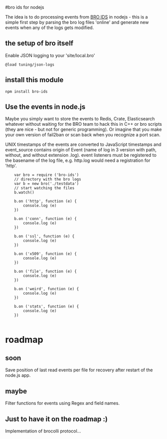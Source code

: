 #bro ids for nodejs

The idea is to do processing events from [BRO IDS](https://www.bro.org) in nodejs - this is a simple first step  by parsing the bro log files 'online' and
generate new events when any of the logs gets modified.

## the setup of bro itself

Enable JSON logging to your 'site/local.bro'
```
@load tuning/json-logs
```

## install this module

```
npm install bro-ids
```

## Use the events in node.js

Maybe you simply want to store the events to Redis, Crate, Elasticsearch whatever without waiting for the BRO team to hack this in C++ or bro scripts (they are nice - but not for generic programming).
Or imagine that you make your own version of fail2ban or scan back when you recognize a port scan.

UNIX timestamps of the events are converted to JavaScript timestamps and event_source contains origin of Event (name of log in 3 version with path, without, and without extension .log).
event listeners must be registered to the basename of the log file, e.g. http.log would need a registration for 'http'.


```
    var bro = require ('bro-ids')
    // directory with the bro logs
    var b = new bro('./testdata')
    // start watching the files
    b.watch()

    b.on ('http', function (e) {
        console.log (e)
    })

    b.on ('conn', function (e) {
        console.log (e)
    })

    b.on ('ssl', function (e) {
        console.log (e)
    })

    b.on ('x509', function (e) {
        console.log (e)
    })

    b.on ('file', function (e) {
        console.log (e)
    })

    b.on ('weird', function (e) {
        console.log (e)
    })

    b.on ('stats', function (e) {
        console.log (e)
    })


```

# roadmap

## soon

Save position of last read events per file for recovery after restart of the node.js app.

## maybe

Filter functions for events using Regex and field names.

## Just to have it on the roadmap :)

Implementation of brocolli protocol...
